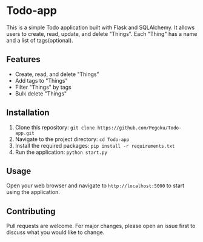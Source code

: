 # Todo-app

This is a simple Todo application built with Flask and SQLAlchemy. It allows users to create, read, update, and delete "Things". Each "Thing" has a name and a list of tags(optional).

## Features

- Create, read, and delete "Things"
- Add tags to "Things"
- Filter "Things" by tags
- Bulk delete "Things"

## Installation

1. Clone this repository: `git clone https://github.com/Pegoku/Todo-app.git`
2. Navigate to the project directory: `cd Todo-app`
3. Install the required packages: `pip install -r requirements.txt`
4. Run the application: `python start.py`

## Usage

Open your web browser and navigate to `http://localhost:5000` to start using the application.

## Contributing

Pull requests are welcome. For major changes, please open an issue first to discuss what you would like to change.
